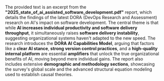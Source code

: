 The provided text is an excerpt from the **"2025_state_of_ai_assisted_software_development.pdf"** report, which details the findings of the latest DORA (DevOps Research and Assessment) research on AI's impact on software development. The central theme is that while **AI increases individual productivity and software delivery throughput**, it simultaneously raises **software delivery instability**, suggesting organizational systems haven't adapted to the new speed. The research introduces the **DORA AI Capabilities Model**, arguing that factors like a **clear AI stance**, **strong version control practices**, and a **high-quality internal platform** are essential **amplifiers** that unlock the true organizational benefits of AI, moving beyond mere individual gains. The report also includes extensive **demographic and methodology sections**, showcasing the survey's global scale and the advanced structural equation modeling used to establish causal theories.
